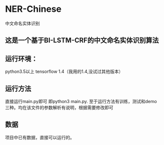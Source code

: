 # NER-Chinese
中文命名实体识别
## 这是一个基于BI-LSTM-CRF的中文命名实体识别算法
## 运行环境：
python3.5以上  tensorflow 1.4（我用的1.4,没试过其他版本）
## 运行方法
直接运行main.py即可 即python3 main.py.
至于运行方法有训练，测试和demo三种。均在该文件的参数解析有说明，根据需要修改即可

## 数据
项目中已有数据，直接可以运行的。
